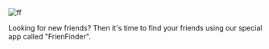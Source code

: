 ![ff](https://user-images.githubusercontent.com/52087686/66705461-89cf1e00-ecec-11e9-947e-faafdc8750ae.jpeg)


Looking for new friends? Then it's time to find your friends using our special app called "FrienFinder".
